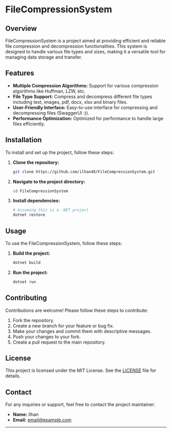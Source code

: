 # FileCompressionSystem

## Overview

FileCompressionSystem is a project aimed at providing efficient and reliable file compression and decompression functionalities. This system is designed to handle various file types and sizes, making it a versatile tool for managing data storage and transfer.

## Features

- **Multiple Compression Algorithms:** Support for various compression algorithms like Huffman, LZW, etc.
- **File Type Support:** Compress and decompress different file types including text, images, pdf, docx, xlsx and binary files.
- **User-Friendly Interface:** Easy-to-use interface for compressing and decompressing files (SwaggerUI :)).
- **Performance Optimization:** Optimized for performance to handle large files efficiently.

## Installation

To install and set up the project, follow these steps:

1. **Clone the repository:**
    ```sh
    git clone https://github.com/ilhan48/FileCompressionSystem.git
    ```
2. **Navigate to the project directory:**
    ```sh
    cd FileCompressionSystem
    ```
3. **Install dependencies:**
    ```sh
    # Assuming this is a .NET project
    dotnet restore
    ```

## Usage

To use the FileCompressionSystem, follow these steps:

1. **Build the project:**
    ```sh
    dotnet build
    ```
2. **Run the project:**
    ```sh
    dotnet run
    ```

## Contributing

Contributions are welcome! Please follow these steps to contribute:

1. Fork the repository.
2. Create a new branch for your feature or bug fix.
3. Make your changes and commit them with descriptive messages.
4. Push your changes to your fork.
5. Create a pull request to the main repository.

## License

This project is licensed under the MIT License. See the [LICENSE](LICENSE) file for details.

## Contact

For any inquiries or support, feel free to contact the project maintainer:

- **Name:** Ilhan
- **Email:** [email@example.com](mailto:email@example.com)

---
